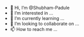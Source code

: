 - 👋 Hi, I’m @Shubham-Padule
- 👀 I’m interested in ...
- 🌱 I’m currently learning ...
- 💞️ I’m looking to collaborate on ...
- 📫 How to reach me ...

<!---
Shubham-Padule/Shubham-Padule is a ✨ special ✨ repository because its `README.md` (this file) appears on your GitHub profile.
You can click the Preview link to take a look at your changes.
--->

